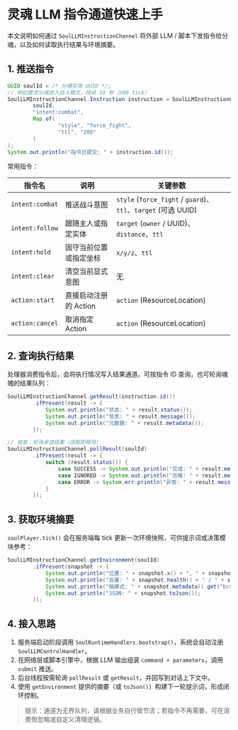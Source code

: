# 灵魂 LLM 指令通道快速上手

本文说明如何通过 `SoulLLMInstructionChannel` 将外部 LLM / 脚本下发指令给分魂，以及如何读取执行结果与环境摘要。

## 1. 推送指令

```java
UUID soulId = /* 分魂实体 UUID */;
// 例如要求分魂进入战斗模式，持续 10 秒（200 tick）
SoulLLMInstructionChannel.Instruction instruction = SoulLLMInstructionChannel.submit(
        soulId,
        "intent:combat",
        Map.of(
                "style", "force_fight",
                "ttl", "200"
        )
);
System.out.println("指令已提交: " + instruction.id());
```

常用指令：

| 指令名 | 说明 | 关键参数 |
| --- | --- | --- |
| `intent:combat` | 推送战斗意图 | `style` (`force_fight` / `guard`)、`ttl`、`target` (可选 UUID) |
| `intent:follow` | 跟随主人或指定实体 | `target` (`owner` / UUID)、`distance`、`ttl` |
| `intent:hold` | 固守当前位置或指定坐标 | `x/y/z`、`ttl` |
| `intent:clear` | 清空当前显式意图 | 无 |
| `action:start` | 直接启动注册的 Action | `action` (ResourceLocation) |
| `action:cancel` | 取消指定 Action | `action` (ResourceLocation) |

## 2. 查询执行结果

处理器消费指令后，会将执行情况写入结果通道。可按指令 ID 查询，也可轮询魂魄的结果队列：

```java
SoulLLMInstructionChannel.getResult(instruction.id())
        .ifPresent(result -> {
            System.out.println("状态: " + result.status());
            System.out.println("信息: " + result.message());
            System.out.println("元数据: " + result.metadata());
        });

// 或者：轮询未读结果（读取即移除）
SoulLLMInstructionChannel.pollResult(soulId)
        .ifPresent(result -> {
            switch (result.status()) {
                case SUCCESS -> System.out.println("完成: " + result.message());
                case IGNORED -> System.out.println("忽略: " + result.message());
                case ERROR -> System.err.println("异常: " + result.message());
            }
        });
```

## 3. 获取环境摘要

`soulPlayer.tick()` 会在服务端每 tick 更新一次环境快照，可供提示词或决策模块参考：

```java
SoulLLMInstructionChannel.getEnvironment(soulId)
        .ifPresent(snapshot -> {
            System.out.println("位置: " + snapshot.x() + ", " + snapshot.y() + ", " + snapshot.z());
            System.out.println("血量: " + snapshot.health() + " / " + snapshot.maxHealth());
            System.out.println("脑模式: " + snapshot.metadata().get("brain_mode"));
            System.out.println("JSON: " + snapshot.toJson());
        });
```

## 4. 接入思路

1. 服务端启动阶段调用 `SoulRuntimeHandlers.bootstrap()`，系统会自动注册 `SoulLLMControlHandler`。
2. 在网络层或脚本引擎中，根据 LLM 输出组装 `command + parameters`，调用 `submit` 推送。
3. 后台线程按需轮询 `pollResult` 或 `getResult`，并回写到对话上下文中。
4. 使用 `getEnvironment` 提供的摘要（或 `toJson()`）构建下一轮提示词，形成闭环控制。

> 提示：通道为无界队列，请根据业务自行做节流；若指令不再需要，可在消费侧忽略或自定义清理逻辑。
